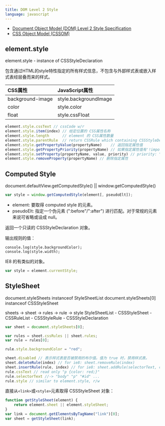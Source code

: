 ```yaml
---
title: DOM Level 2 Style
language: javascript
---
```


* [Document Object Model (DOM) Level 2 Style Specification](https://www.w3.org/TR/DOM-Level-2-Style/)
* [CSS Object Model (CSSOM)](https://www.w3.org/TR/cssom-1/)

## element.style

element.style - instance of CSSStyleDeclaration

包含通过HTML的style特性指定的所有样式信息，不包含与外部样式表或嵌入样式表经层叠而来的样式。

| CSS属性          |   JavaScript属性      |
| :--------------  | :----------------     |
| background-image | style.backgroundImage |
| color            | style.color           |
| float            | style.cssFloat        |

```javascript
element.style.cssText // cssCode w/r
element.style.item(index) // 给定位置的 CSS属性名称
element.style.length      // element 的 CSS属性数量
element.style.parentRule  // return CSSRule which containing CSSStyleDeclaration
element.style.getPropertyValue(propertyName)    // 返回指定属性值
element.style.getPropertyPriority(propertyName) // 如果指定属性值有'!important', 则返回 "important"，否则返回 ""
element.style.setProperty(propertyName, value, priority) // priority: "important" || ""
element.style.removeProperty(propertyName) // 删除指定属性
```

## Computed Style

document.defaultView.getComputedStyle() || window.getComputedStyle()

```javascript
var style = window.getComputedStyle(element[, pseudoElt]);
```

- element: 要取得 computed style 的元素。
- pseudoElt: 指定一个伪元素 (":before"/":after") 进行匹配。对于常规的元素来说可省略或设成 null。

返回一个只读的 CSSStyleDeclaration 对象。

输出规则的值：

```
console.log(style.backgroundColor);
console.log(style.width);
```

IE8 的有类似的对象。

```javascript
var style = element.currentStyle;
```

## StyleSheet

document.styleSheets instanceof StyleSheetList
document.styleSheets[0] instanceof CSSStyleSheet

sheets -> sheet -> rules -> rule -> style
StyleSheetList - CSSStyleSheet - CSSRuleList - CSSStyleRule - CSSStyleDeclaration

```javascript
var sheet = document.styleSheets[0];

var rules = sheet.cssRules || sheet.rules;
var rule = rules[0];

rule.style.backgroundColor = "red";

sheet.disabled // 表示样式表是否被禁用的布尔值。值为 true 时，禁用样式表。
sheet.deleteRule(index) // for ie8: sheet.removeRule(index)
sheet.insertRule(rule, index) // for ie8: sheet.addRule(selectorText, cssText, index)
rule.cssText // read only "p {color: red;}"
rule.selectorText //-> "body" "p" "#id" ...
rule.style // similar to element.style, r/w
```

直接从`<link>`或`<style>`元素取得 CSSStyleSheet 对象：

```javascript
function getStyleSheet(element) {
    return element.sheet || element.styleSheet;
}
var link = document.getElementsByTagName("link")[0];
var sheet = getStyleSheet(link);
```
